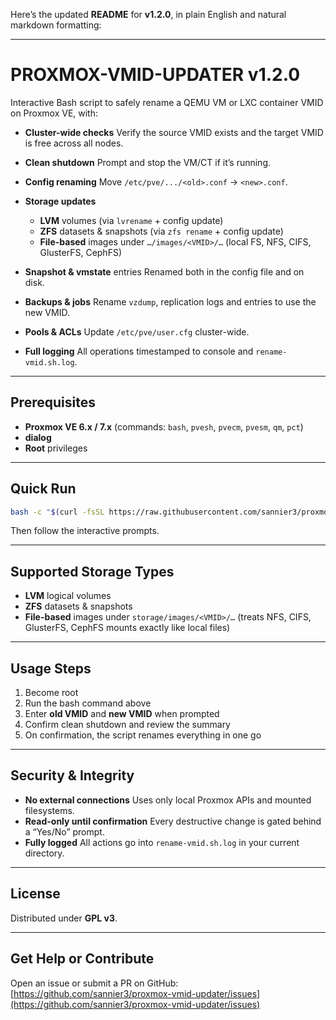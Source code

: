 Here’s the updated **README** for **v1.2.0**, in plain English and natural markdown formatting:

---

# PROXMOX-VMID-UPDATER  v1.2.0

Interactive Bash script to safely rename a QEMU VM or LXC container VMID on Proxmox VE, with:

* **Cluster-wide checks**
  Verify the source VMID exists and the target VMID is free across all nodes.
* **Clean shutdown**
  Prompt and stop the VM/CT if it’s running.
* **Config renaming**
  Move `/etc/pve/.../<old>.conf` → `<new>.conf`.
* **Storage updates**

  * **LVM** volumes (via `lvrename` + config update)
  * **ZFS** datasets & snapshots (via `zfs rename` + config update)
  * **File-based** images under `…/images/<VMID>/…` (local FS, NFS, CIFS, GlusterFS, CephFS)
* **Snapshot & vmstate** entries
  Renamed both in the config file and on disk.
* **Backups & jobs**
  Rename `vzdump`, replication logs and entries to use the new VMID.
* **Pools & ACLs**
  Update `/etc/pve/user.cfg` cluster-wide.
* **Full logging**
  All operations timestamped to console and `rename-vmid.sh.log`.

---

## Prerequisites

* **Proxmox VE 6.x / 7.x**
  (commands: `bash`, `pvesh`, `pvecm`, `pvesm`, `qm`, `pct`)
* **dialog**
* **Root** privileges

---

## Quick Run

```bash
bash -c "$(curl -fsSL https://raw.githubusercontent.com/sannier3/proxmox-vmid-updater/main/rename-vmid.sh)"
```

Then follow the interactive prompts.

---

## Supported Storage Types

* **LVM** logical volumes
* **ZFS** datasets & snapshots
* **File-based** images under `storage/images/<VMID>/…`
  (treats NFS, CIFS, GlusterFS, CephFS mounts exactly like local files)

---

## Usage Steps

1. Become root
2. Run the bash command above
3. Enter **old VMID** and **new VMID** when prompted
4. Confirm clean shutdown and review the summary
5. On confirmation, the script renames everything in one go

---

## Security & Integrity

* **No external connections**
  Uses only local Proxmox APIs and mounted filesystems.
* **Read-only until confirmation**
  Every destructive change is gated behind a “Yes/No” prompt.
* **Fully logged**
  All actions go into `rename-vmid.sh.log` in your current directory.

---

## License

Distributed under **GPL v3**.

---

## Get Help or Contribute

Open an issue or submit a PR on GitHub:
[https://github.com/sannier3/proxmox-vmid-updater/issues](https://github.com/sannier3/proxmox-vmid-updater/issues)
